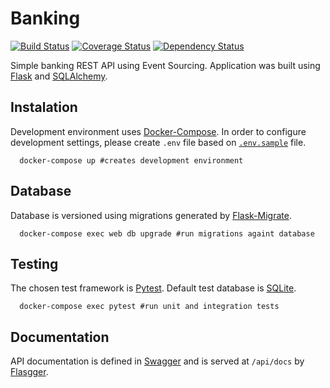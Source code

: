 # Banking

[![Build Status](https://travis-ci.org/rai200890/banking.svg?branch=master)](https://travis-ci.org/rai200890/banking)
[![Coverage Status](https://coveralls.io/repos/github/rai200890/banking/badge.svg)](https://coveralls.io/github/rai200890/banking)
[![Dependency Status](https://gemnasium.com/badges/github.com/rai200890/banking.svg)](https://gemnasium.com/github.com/rai200890/banking)

Simple banking REST API using Event Sourcing. Application was built using [Flask](https://flask.pocoo.org) and [SQLAlchemy](https://sqlalchemy.org).

## Instalation

  Development environment uses [Docker-Compose](https://docs.docker.com/compose/).
  In order to configure development settings, please create `.env` file based on [`.env.sample`](.env.sample) file.  

```
  docker-compose up #creates development environment
```

## Database

  Database is versioned using migrations generated by [Flask-Migrate](https://flask-migrate.readthedocs.io).

```
  docker-compose exec web db upgrade #run migrations againt database
```

## Testing

  The chosen test framework is [Pytest](https://docs.pytest.org/en/latest/). Default test database is [SQLite](https://www.sqlite.org/).

  ```
    docker-compose exec pytest #run unit and integration tests
  ```

## Documentation

API documentation is defined in [Swagger](https://swagger.io/) and is served at `/api/docs` by [Flasgger](https://github.com/rochacbruno/flasgger).
